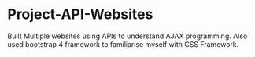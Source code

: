# Project-API-Websites
Built Multiple websites using APIs to understand AJAX programming. Also used bootstrap 4 framework to familiarise myself with CSS Framework.
